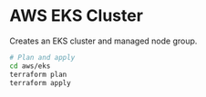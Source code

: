 # AWS EKS Cluster
Creates an EKS cluster and managed node group.

```sh
# Plan and apply
cd aws/eks
terraform plan
terraform apply
```
